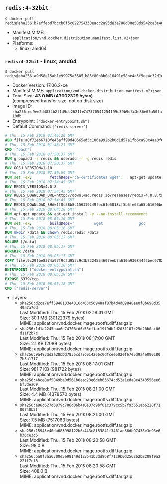 ## `redis:4-32bit`

```console
$ docker pull redis@sha256:b7effebd7bccb0f5c822754330eacc2a95de3e788d08e58d9542ca3e4865b896
```

-	Manifest MIME: `application/vnd.docker.distribution.manifest.list.v2+json`
-	Platforms:
	-	linux; amd64

### `redis:4-32bit` - linux; amd64

```console
$ docker pull redis@sha256:a9d58e15ab1e99975a55051b85f80b8b0a16491e58be4a5f5ee4c32d1d29ba59
```

-	Docker Version: 17.06.2-ce
-	Manifest MIME: `application/vnd.docker.distribution.manifest.v2+json`
-	Total Size: **43.0 MB (43002329 bytes)**  
	(compressed transfer size, not on-disk size)
-	Image ID: `sha256:ed9ee2d4834b2f1d9cb2621fe747370541254199c39b9d3c3e86e65a50fa10db`
-	Entrypoint: `["docker-entrypoint.sh"]`
-	Default Command: `["redis-server"]`

```dockerfile
# Thu, 15 Feb 2018 01:46:20 GMT
ADD file:a0f72eb6710fe45aff98d40665ed5c106a992b2b0d1d57a1fb6ca98c4aa0f0a6 in / 
# Thu, 15 Feb 2018 01:46:21 GMT
CMD ["bash"]
# Thu, 15 Feb 2018 07:50:37 GMT
RUN groupadd -r redis && useradd -r -g redis redis
# Thu, 15 Feb 2018 07:50:37 GMT
ENV GOSU_VERSION=1.10
# Thu, 15 Feb 2018 07:50:59 GMT
RUN set -ex; 		fetchDeps='ca-certificates wget'; 	apt-get update; 	apt-get install -y --no-install-recommends $fetchDeps; 	rm -rf /var/lib/apt/lists/*; 		dpkgArch="$(dpkg --print-architecture | awk -F- '{ print $NF }')"; 	wget -O /usr/local/bin/gosu "https://github.com/tianon/gosu/releases/download/$GOSU_VERSION/gosu-$dpkgArch"; 	wget -O /usr/local/bin/gosu.asc "https://github.com/tianon/gosu/releases/download/$GOSU_VERSION/gosu-$dpkgArch.asc"; 	export GNUPGHOME="$(mktemp -d)"; 	gpg --keyserver ha.pool.sks-keyservers.net --recv-keys B42F6819007F00F88E364FD4036A9C25BF357DD4; 	gpg --batch --verify /usr/local/bin/gosu.asc /usr/local/bin/gosu; 	rm -r "$GNUPGHOME" /usr/local/bin/gosu.asc; 	chmod +x /usr/local/bin/gosu; 	gosu nobody true; 		apt-get purge -y --auto-remove $fetchDeps
# Thu, 15 Feb 2018 07:54:45 GMT
ENV REDIS_VERSION=4.0.8
# Thu, 15 Feb 2018 07:54:45 GMT
ENV REDIS_DOWNLOAD_URL=http://download.redis.io/releases/redis-4.0.8.tar.gz
# Thu, 15 Feb 2018 07:54:45 GMT
ENV REDIS_DOWNLOAD_SHA=ff0c38b8c156319249fec61e5018cf5b5fe63a65b61690bec798f4c998c232ad
# Thu, 15 Feb 2018 08:04:18 GMT
RUN apt-get update && apt-get install -y --no-install-recommends 		libc6-i386 	&& rm -rf /var/lib/apt/lists/*
# Thu, 15 Feb 2018 08:05:16 GMT
RUN set -ex; 		buildDeps=' 		wget 				gcc 		gcc-multilib 		libc6-dev-i386 		make 	'; 	apt-get update; 	apt-get install -y $buildDeps --no-install-recommends; 	rm -rf /var/lib/apt/lists/*; 		wget -O redis.tar.gz "$REDIS_DOWNLOAD_URL"; 	echo "$REDIS_DOWNLOAD_SHA *redis.tar.gz" | sha256sum -c -; 	mkdir -p /usr/src/redis; 	tar -xzf redis.tar.gz -C /usr/src/redis --strip-components=1; 	rm redis.tar.gz; 		grep -q '^#define CONFIG_DEFAULT_PROTECTED_MODE 1$' /usr/src/redis/src/server.h; 	sed -ri 's!^(#define CONFIG_DEFAULT_PROTECTED_MODE) 1$!\1 0!' /usr/src/redis/src/server.h; 	grep -q '^#define CONFIG_DEFAULT_PROTECTED_MODE 0$' /usr/src/redis/src/server.h; 		make -C /usr/src/redis -j "$(nproc)" 32bit; 	make -C /usr/src/redis install; 		rm -r /usr/src/redis; 		apt-get purge -y --auto-remove $buildDeps
# Thu, 15 Feb 2018 08:05:16 GMT
RUN mkdir /data && chown redis:redis /data
# Thu, 15 Feb 2018 08:05:17 GMT
VOLUME [/data]
# Thu, 15 Feb 2018 08:05:17 GMT
WORKDIR /data
# Thu, 15 Feb 2018 08:05:17 GMT
COPY file:9c29fbe8374a97f9c2d953c9c8b7224554607eeb7a610a930844f2bec678265c in /usr/local/bin/ 
# Thu, 15 Feb 2018 08:05:18 GMT
ENTRYPOINT ["docker-entrypoint.sh"]
# Thu, 15 Feb 2018 08:05:18 GMT
EXPOSE 6379/tcp
# Thu, 15 Feb 2018 08:05:18 GMT
CMD ["redis-server"]
```

-	Layers:
	-	`sha256:d2ca7eff5948133e4316d463c56948af87b4d4d09848ee0f8b698d3549a7a7dd`  
		Last Modified: Thu, 15 Feb 2018 02:18:31 GMT  
		Size: 30.1 MB (30122379 bytes)  
		MIME: application/vnd.docker.image.rootfs.diff.tar.gzip
	-	`sha256:1d1a2245aaa6e74708fd6c58cf1ac19f9db2d2031107c25d20b0ac06d11f2b7c`  
		Last Modified: Thu, 15 Feb 2018 08:17:00 GMT  
		Size: 2.1 KB (2089 bytes)  
		MIME: application/vnd.docker.image.rootfs.diff.tar.gzip
	-	`sha256:9a483dd2a28bbd7835cda9c014266c0dfcee502ef67e5d9a4e090c807b3a1717`  
		Last Modified: Thu, 15 Feb 2018 08:17:01 GMT  
		Size: 981.7 KB (981722 bytes)  
		MIME: application/vnd.docker.image.rootfs.diff.tar.gzip
	-	`sha256:4bce8af5849ba0d561b8eed23e6deb63674cd52a1eda8e4343556ee6bf3dea69`  
		Last Modified: Thu, 15 Feb 2018 08:21:00 GMT  
		Size: 4.4 MB (4378570 bytes)  
		MIME: application/vnd.docker.image.rootfs.diff.tar.gzip
	-	`sha256:a86c627d6879c786d06b4a0e37c9bf01c379cc5b7f93551ab6228f7180740b5f`  
		Last Modified: Thu, 15 Feb 2018 08:21:00 GMT  
		Size: 7.5 MB (7517063 bytes)  
		MIME: application/vnd.docker.image.rootfs.diff.tar.gzip
	-	`sha256:15945e40da683998122b6c443c8f53841f3461ad36db97438e3e93e6b36ce3c6`  
		Last Modified: Thu, 15 Feb 2018 08:20:58 GMT  
		Size: 98.0 B  
		MIME: application/vnd.docker.image.rootfs.diff.tar.gzip
	-	`sha256:ba0f3aa6300e5e98149d125b41b3dd868f71c9b0d256262b2209f9a222ff7cf8`  
		Last Modified: Thu, 15 Feb 2018 08:20:58 GMT  
		Size: 408.0 B  
		MIME: application/vnd.docker.image.rootfs.diff.tar.gzip
